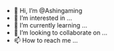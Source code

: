 - 👋 Hi, I’m @Ashingaming
- 👀 I’m interested in ...
- 🌱 I’m currently learning ...
- 💞️ I’m looking to collaborate on ...
- 📫 How to reach me ...

<!---
Ashingaming/Ashingaming is a ✨ special ✨ repository because its `README.md` (this file) appears on your GitHub profile.
You can click the Preview link to take a look at your changes.
--->
